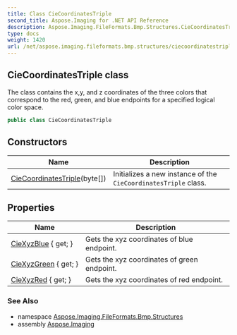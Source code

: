 ```yaml
---
title: Class CieCoordinatesTriple
second_title: Aspose.Imaging for .NET API Reference
description: Aspose.Imaging.FileFormats.Bmp.Structures.CieCoordinatesTriple class. The class contains the xy and z coordinates of the three colors that correspond to the red green and blue endpoints for a specified logical color space
type: docs
weight: 1420
url: /net/aspose.imaging.fileformats.bmp.structures/ciecoordinatestriple/
---
```

## CieCoordinatesTriple class

The class contains the x,y, and z coordinates of the three colors that correspond to the red, green, and blue endpoints for a specified logical color space.

```csharp
public class CieCoordinatesTriple
```

## Constructors

| Name | Description |
| --- | --- |
| [CieCoordinatesTriple](ciecoordinatestriple/)(byte[]) | Initializes a new instance of the `CieCoordinatesTriple` class. |

## Properties

| Name | Description |
| --- | --- |
| [CieXyzBlue](../../aspose.imaging.fileformats.bmp.structures/ciecoordinatestriple/ciexyzblue/) { get; } | Gets the xyz coordinates of blue endpoint. |
| [CieXyzGreen](../../aspose.imaging.fileformats.bmp.structures/ciecoordinatestriple/ciexyzgreen/) { get; } | Gets the xyz coordinates of green endpoint. |
| [CieXyzRed](../../aspose.imaging.fileformats.bmp.structures/ciecoordinatestriple/ciexyzred/) { get; } | Gets the xyz coordinates of red endpoint. |

### See Also

* namespace [Aspose.Imaging.FileFormats.Bmp.Structures](../../aspose.imaging.fileformats.bmp.structures/)
* assembly [Aspose.Imaging](../../)


